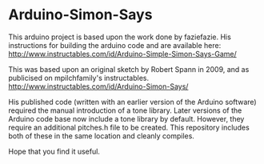 # Arduino-Simon-Says

This arduino project is based upon the work done by faziefazie.
His instructions for building the arduino code and are available here:
    http://www.instructables.com/id/Arduino-Simple-Simon-Says-Game/
    
This was based upon an original sketch by Robert Spann in 2009, and as publicised on mpilchfamily's instructables.
  http://www.instructables.com/id/Arduino-Simon-Says/
  
His published code (written with an earlier version of the Arduino software) required the manual introduction of a tone library. 
Later versions of the Arduino code base now include a tone library by default. However, they require an additional pitches.h file to be created. 
This repository includes both of these in the same location and cleanly compiles.

Hope that you find it useful.
